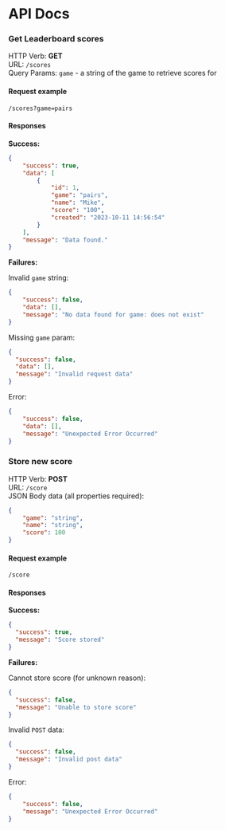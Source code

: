 # API Docs

### Get Leaderboard scores

HTTP Verb: **GET**  
URL: `/scores`  
Query Params: `game` - a string of the game to retrieve scores for

#### Request example
`/scores?game=pairs`

#### Responses

**Success:**
```json
{
    "success": true,
    "data": [
        {
            "id": 1,
            "game": "pairs",
            "name": "Mike",
            "score": "100",
            "created": "2023-10-11 14:56:54"
        }
    ],
    "message": "Data found."
}
```

**Failures:**

Invalid `game` string:
```json
{
    "success": false,
    "data": [],
    "message": "No data found for game: does not exist"
}
```

Missing `game` param:
```json
{
  "success": false,
  "data": [],
  "message": "Invalid request data"
}
```

Error:
```json
{
    "success": false,
    "data": [],
    "message": "Unexpected Error Occurred"
}
```

### Store new score

HTTP Verb: **POST**  
URL: `/score`  
JSON Body data (all properties required):
```json
{
    "game": "string",
    "name": "string",
    "score": 100
}
```

#### Request example
`/score`

#### Responses

**Success:**
```json
{
  "success": true,
  "message": "Score stored"
}
```

**Failures:**

Cannot store score (for unknown reason):
```json
{
  "success": false,
  "message": "Unable to store score"
}
```

Invalid `POST` data:
```json
{
  "success": false,
  "message": "Invalid post data"
}
```

Error:
```json
{
    "success": false,
    "message": "Unexpected Error Occurred"
}
```